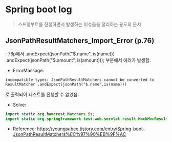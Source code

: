 # Spring boot log
> 스프링부트를 진행하면서 발생하는 이슈들을 정리하는 용도의 문서

## JsonPathResultMatchers_Import_Error (p.76)
: 76p에서 .andExpect(jsonPath("$.name", is(name))) .andExpect(jsonPath("$.amount", is(amount))); 부분에서 에러가 발생함.

- ErrorMassage: 
```
incompatible types: JsonPathResultMatchers cannot be converted to ResultMatcher .andExpect(jsonPath("$.name",is(name)))
```                
로 출력되어 테스트를 진행할 수 없었음. 

- Solve: 
```java
import static org.hamcrest.Matchers.is; 
import static org.springframework.test.web.servlet.result.MockMvcResultMatchers.jsonPath;
```

- Reference: https://youngsubee.tistory.com/entry/Spring-boot-JsonPathResultMatchers%EC%97%90%EB%9F%AC

   
 
